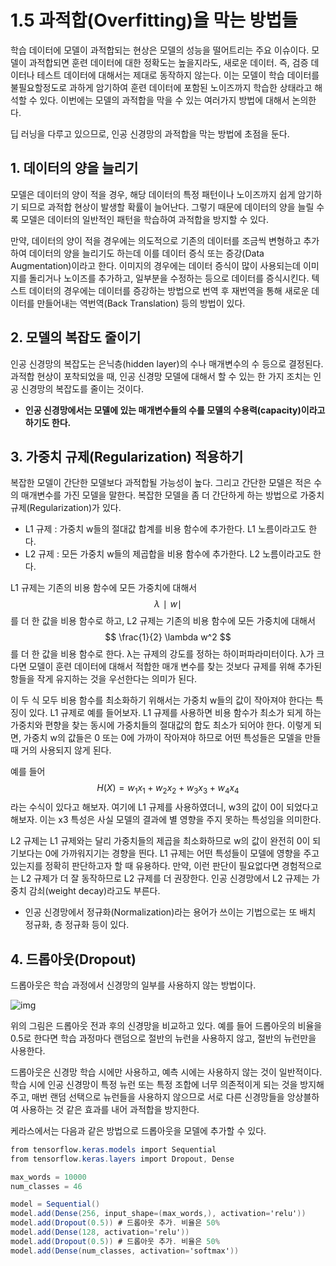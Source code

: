 # 1.5 과적합(Overfitting)을 막는 방법들

학습 데이터에 모델이 과적합되는 현상은 모델의 성능을 떨어트리는 주요 이슈이다. 모델이 과적합되면 훈련 데이터에 대한 정확도는 높을지라도, 새로운 데이터. 즉, 검증 데이터나 테스트 데이터에 대해서는 제대로 동작하지 않는다. 이는 모델이 학습 데이터를 불필요할정도로 과하게 암기하여 훈련 데이터에 포함된 노이즈까지 학습한 상태라고 해석할 수 있다. 이번에는 모델의 과적합을 막을 수 있는 여러가지 방법에 대해서 논의한다.

딥 러닝을 다루고 있으므로, 인공 신경망의 과적합을 막는 방법에 초점을 둔다.

## 1. 데이터의 양을 늘리기

모델은 데이터의 양이 적을 경우, 해당 데이터의 특정 패턴이나 노이즈까지 쉽게 암기하기 되므로 과적합 현상이 발생할 확률이 늘어난다. 그렇기 때문에 데이터의 양을 늘릴 수록 모델은 데이터의 일반적인 패턴을 학습하여 과적합을 방지할 수 있다.

만약, 데이터의 양이 적을 경우에는 의도적으로 기존의 데이터를 조금씩 변형하고 추가하여 데이터의 양을 늘리기도 하는데 이를 데이터 증식 또는 증강(Data Augmentation)이라고 한다. 이미지의 경우에는 데이터 증식이 많이 사용되는데 이미지를 돌리거나 노이즈를 추가하고, 일부분을 수정하는 등으로 데이터를 증식시킨다. 텍스트 데이터의 경우에는 데이터를 증강하는 방법으로 번역 후 재번역을 통해 새로운 데이터를 만들어내는 역번역(Back Translation) 등의 방법이 있다.

## 2. 모델의 복잡도 줄이기

인공 신경망의 복잡도는 은닉층(hidden layer)의 수나 매개변수의 수 등으로 결정된다. 과적합 현상이 포착되었을 때, 인공 신경망 모델에 대해서 할 수 있는 한 가지 조치는 인공 신경망의 복잡도를 줄이는 것이다.

- **인공 신경망에서는 모델에 있는 매개변수들의 수를 모델의 수용력(capacity)이라고 하기도 한다.**

## 3. 가중치 규제(Regularization) 적용하기

복잡한 모델이 간단한 모델보다 과적합될 가능성이 높다. 그리고 간단한 모델은 적은 수의 매개변수를 가진 모델을 말한다. 복잡한 모델을 좀 더 간단하게 하는 방법으로 가중치 규제(Regularization)가 있다.

- L1 규제 : 가중치 w들의 절대값 합계를 비용 함수에 추가한다. L1 노름이라고도 한다.
- L2 규제 : 모든 가중치 w들의 제곱합을 비용 함수에 추가한다. L2 노름이라고도 한다.

L1 규제는 기존의 비용 함수에 모든 가중치에 대해서 
$$
λ∣w∣
$$
를 더 한 값을 비용 함수로 하고, L2 규제는 기존의 비용 함수에 모든 가중치에 대해서 
$$
\frac{1}{2} \lambda w^2
$$
를 더 한 값을 비용 함수로 한다. λ는 규제의 강도를 정하는 하이퍼파라미터이다. λ가 크다면 모델이 훈련 데이터에 대해서 적합한 매개 변수를 찾는 것보다 규제를 위해 추가된 항들을 작게 유지하는 것을 우선한다는 의미가 된다.

이 두 식 모두 비용 함수를 최소화하기 위해서는 가중치 w들의 값이 작아져야 한다는 특징이 있다. L1 규제로 예를 들어보자. L1 규제를 사용하면 비용 함수가 최소가 되게 하는 가중치와 편향을 찾는 동시에 가중치들의 절대값의 합도 최소가 되어야 한다. 이렇게 되면, 가중치 w의 값들은 0 또는 0에 가까이 작아져야 하므로 어떤 특성들은 모델을 만들 때 거의 사용되지 않게 된다.

예를 들어 
$$
H(X) = w_{1}x_{1} + w_{2}x_{2} + w_{3}x_{3} + w_{4}x_{4}
$$
라는 수식이 있다고 해보자. 여기에 L1 규제를 사용하였더니, w3의 값이 0이 되었다고 해보자. 이는 x3 특성은 사실 모델의 결과에 별 영향을 주지 못하는 특성임을 의미한다.

L2 규제는 L1 규제와는 달리 가중치들의 제곱을 최소화하므로 w의 값이 완전히 0이 되기보다는 0에 가까워지기는 경향을 띈다. L1 규제는 어떤 특성들이 모델에 영향을 주고 있는지를 정확히 판단하고자 할 때 유용하다. 만약, 이런 판단이 필요없다면 경험적으로는 L2 규제가 더 잘 동작하므로 L2 규제를 더 권장한다. 인공 신경망에서 L2 규제는 가중치 감쇠(weight decay)라고도 부른다.

- 인공 신경망에서 정규화(Normalization)라는 용어가 쓰이는 기법으로는 또 배치 정규화, 층 정규화 등이 있다.

## **4. 드롭아웃(Dropout)**

드롭아웃은 학습 과정에서 신경망의 일부를 사용하지 않는 방법이다.

![img](https://wikidocs.net/images/page/61374/%EB%93%9C%EB%A1%AD%EC%95%84%EC%9B%83.PNG)

위의 그림은 드롭아웃 전과 후의 신경망을 비교하고 있다. 예를 들어 드롭아웃의 비율을 0.5로 한다면 학습 과정마다 랜덤으로 절반의 뉴런을 사용하지 않고, 절반의 뉴런만을 사용한다.

드롭아웃은 신경망 학습 시에만 사용하고, 예측 시에는 사용하지 않는 것이 일반적이다. 학습 시에 인공 신경망이 특정 뉴런 또는 특정 조합에 너무 의존적이게 되는 것을 방지해주고, 매번 랜덤 선택으로 뉴런들을 사용하지 않으므로 서로 다른 신경망들을 앙상블하여 사용하는 것 같은 효과를 내어 과적합을 방지한다.

케라스에서는 다음과 같은 방법으로 드롭아웃을 모델에 추가할 수 있다.

```csharp
from tensorflow.keras.models import Sequential
from tensorflow.keras.layers import Dropout, Dense

max_words = 10000
num_classes = 46

model = Sequential()
model.add(Dense(256, input_shape=(max_words,), activation='relu'))
model.add(Dropout(0.5)) # 드롭아웃 추가. 비율은 50%
model.add(Dense(128, activation='relu'))
model.add(Dropout(0.5)) # 드롭아웃 추가. 비율은 50%
model.add(Dense(num_classes, activation='softmax'))
```